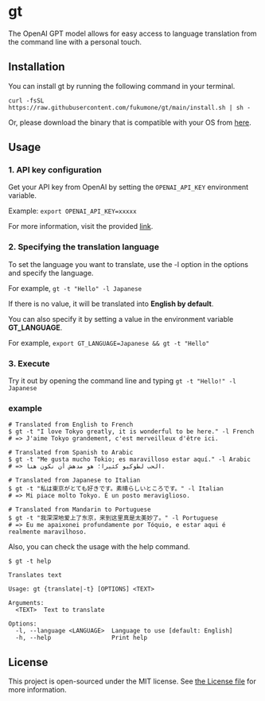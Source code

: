 # gt
The OpenAI GPT model allows for easy access to language translation from the command line with a personal touch.

## Installation

You can install gt by running the following command in your terminal.

```
curl -fsSL https://raw.githubusercontent.com/fukumone/gt/main/install.sh | sh -
```

Or, please download the binary that is compatible with your OS from [here](https://github.com/fukumone/gt/releases/tag/v0.1.1).

## Usage

### 1. API key configuration
Get your API key from OpenAI by setting the `OPENAI_API_KEY` environment variable. 

Example: `export OPENAI_API_KEY=xxxxx`

For more information, visit the provided [link](https://openai.com/).

### 2. Specifying the translation language
To set the language you want to translate, use the -l option in the options and specify the language.

For example, `gt -t "Hello" -l Japanese`

If there is no value, it will be translated into **English by default**.

You can also specify it by setting a value in the environment variable **GT_LANGUAGE**.

For example, `export GT_LANGUAGE=Japanese && gt -t "Hello"`

### 3. Execute
Try it out by opening the command line and typing `gt -t "Hello!" -l Japanese`

### example

```
# Translated from English to French
$ gt -t "I love Tokyo greatly, it is wonderful to be here." -l French
# => J'aime Tokyo grandement, c'est merveilleux d'être ici.

# Translated from Spanish to Arabic
$ gt -t "Me gusta mucho Tokio; es maravilloso estar aquí." -l Arabic
# => الحب لطوكيو كثيرا؛ هو مدهش أن نكون هنا.

# Translated from Japanese to Italian
$ gt -t "私は東京がとても好きです。素晴らしいところです。" -l Italian
# => Mi piace molto Tokyo. È un posto meraviglioso.

# Translated from Mandarin to Portuguese
$ gt -t "我深深地爱上了东京，来到这里真是太美妙了。" -l Portuguese
# => Eu me apaixonei profundamente por Tóquio, e estar aqui é realmente maravilhoso.
```

Also, you can check the usage with the help command.

```
$ gt -t help

Translates text

Usage: gt {translate|-t} [OPTIONS] <TEXT>

Arguments:
  <TEXT>  Text to translate

Options:
  -l, --language <LANGUAGE>  Language to use [default: English]
  -h, --help                 Print help
```

## License

This project is open-sourced under the MIT license. See [the License file](LICENSE) for more information.
